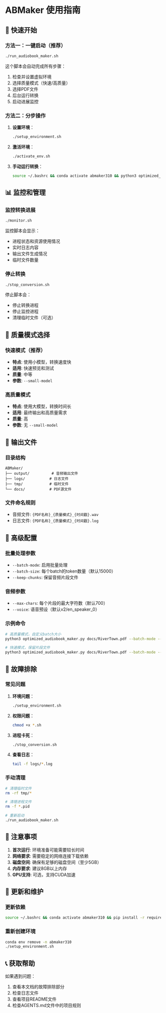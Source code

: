 # ABMaker 使用指南

## 🚀 快速开始

### 方法一：一键启动（推荐）

```bash
./run_audiobook_maker.sh
```

这个脚本会自动完成所有步骤：
1. 检查并设置虚拟环境
2. 选择质量模式（快速/高质量）
3. 选择PDF文件
4. 后台运行转换
5. 启动进展监控

### 方法二：分步操作

1. **设置环境**：
   ```bash
   ./setup_environment.sh
   ```

2. **激活环境**：
   ```bash
   ./activate_env.sh
   ```

3. **手动运行转换**：
   ```bash
   source ~/.bashrc && conda activate abmaker310 && python3 optimized_audiobook_maker.py docs/RiverTown.pdf --batch-mode --batch-size 15000
   ```

## 📊 监控和管理

### 监控转换进展

```bash
./monitor.sh
```

监控脚本会显示：
- 进程状态和资源使用情况
- 实时日志内容
- 输出文件生成情况
- 临时文件数量

### 停止转换

```bash
./stop_conversion.sh
```

停止脚本会：
- 停止转换进程
- 停止监控进程
- 清理临时文件（可选）

## 🎯 质量模式选择

### 快速模式（推荐）
- **特点**: 使用小模型，转换速度快
- **适用**: 快速预览和测试
- **质量**: 中等
- **参数**: `--small-model`

### 高质量模式
- **特点**: 使用大模型，转换时间长
- **适用**: 最终输出和高质量需求
- **质量**: 高
- **参数**: 无 `--small-model`

## 📁 输出文件

### 目录结构
```
ABMaker/
├── output/          # 音频输出文件
├── logs/           # 日志文件
├── tmp/            # 临时文件
└── docs/           # PDF源文件
```

### 文件命名规则
- 音频文件: `{PDF名称}_{质量模式}_{时间戳}.wav`
- 日志文件: `{PDF名称}_{质量模式}_{时间戳}.log`

## 🔧 高级配置

### 批量处理参数
- `--batch-mode`: 启用批量处理
- `--batch-size`: 每个batch的token数量（默认15000）
- `--keep-chunks`: 保留音频片段文件

### 音频参数
- `--max-chars`: 每个片段的最大字符数（默认700）
- `--voice`: 语音预设（默认v2/en_speaker_0）

### 示例命令
```bash
# 高质量模式，自定义batch大小
python3 optimized_audiobook_maker.py docs/RiverTown.pdf --batch-mode --batch-size 20000 --output high_quality.wav

# 快速模式，保留片段文件
python3 optimized_audiobook_maker.py docs/RiverTown.pdf --batch-mode --small-model --keep-chunks
```

## 🐛 故障排除

### 常见问题

1. **环境问题**：
   ```bash
   ./setup_environment.sh
   ```

2. **权限问题**：
   ```bash
   chmod +x *.sh
   ```

3. **进程卡死**：
   ```bash
   ./stop_conversion.sh
   ```

4. **查看日志**：
   ```bash
   tail -f logs/*.log
   ```

### 手动清理

```bash
# 清理临时文件
rm -rf tmp/*

# 清理进程文件
rm -f *.pid

# 重新启动
./run_audiobook_maker.sh
```

## 📝 注意事项

1. **首次运行**: 环境准备可能需要较长时间
2. **网络要求**: 需要稳定的网络连接下载依赖
3. **磁盘空间**: 确保有足够的磁盘空间（至少5GB）
4. **内存要求**: 建议8GB以上内存
5. **GPU支持**: 可选，支持CUDA加速

## 🔄 更新和维护

### 更新依赖
```bash
source ~/.bashrc && conda activate abmaker310 && pip install -r requirements.txt --upgrade
```

### 重新创建环境
```bash
conda env remove -n abmaker310
./setup_environment.sh
```

## 📞 获取帮助

如果遇到问题：
1. 查看本文档的故障排除部分
2. 检查日志文件
3. 查看项目README文件
4. 检查AGENTS.md文件中的项目规则

